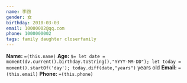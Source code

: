 ```yaml
---
name: 李四
gender: 女
birthday: 2010-03-03
email: 10000002@qq.com
phone: 1000000002
tags: family daughter closerfamily
---
```

**Name:** `=(this.name)`
**Age:** `$= let date = moment(dv.current().birthday.toString(),"YYYY-MM-DD"); let today = moment().startOf('day'); today.diff(date,"years")` years old
**Email:** `=(this.email)`
**Phone:** `=(this.phone)`
